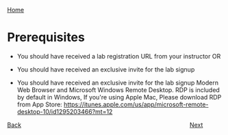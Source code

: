 [Home](./../README.md)
# Prerequisites

* You should have received a lab registration URL from your instructor OR
* You should have received an exclusive invite for the lab signup

* You should have received an exclusive invite for the lab signup
Modern Web Browser and Microsoft Windows Remote Desktop. RDP is included by default in Windows, If you're using Apple Mac, Please  download RDP from App Store: https://itunes.apple.com/us/app/microsoft-remote-desktop-10/id1295203466?mt=12

[Back](./Lab-Overview.md#lab-overview)&nbsp;&nbsp;&nbsp;&nbsp;&nbsp;&nbsp;&nbsp;&nbsp;&nbsp;&nbsp;&nbsp;&nbsp;&nbsp;&nbsp;&nbsp;&nbsp;&nbsp;&nbsp;&nbsp;&nbsp;&nbsp;&nbsp;&nbsp;&nbsp;&nbsp;&nbsp;&nbsp;&nbsp;&nbsp;&nbsp;&nbsp;&nbsp;&nbsp;&nbsp;&nbsp;&nbsp;&nbsp;&nbsp;&nbsp;&nbsp;&nbsp;&nbsp;&nbsp;&nbsp;&nbsp;&nbsp;&nbsp;&nbsp;&nbsp;&nbsp;&nbsp;&nbsp;&nbsp;&nbsp;&nbsp;&nbsp;&nbsp;&nbsp;&nbsp;&nbsp;&nbsp;&nbsp;&nbsp;&nbsp;&nbsp;&nbsp;&nbsp;&nbsp;&nbsp;&nbsp;&nbsp;&nbsp;&nbsp;&nbsp;&nbsp;&nbsp;&nbsp;&nbsp;&nbsp;&nbsp;&nbsp;&nbsp;&nbsp;&nbsp;&nbsp;&nbsp;&nbsp;&nbsp;&nbsp;&nbsp;&nbsp;&nbsp;&nbsp;&nbsp;&nbsp;&nbsp;&nbsp;&nbsp;&nbsp;&nbsp;[Next](./Time-Estimate.md#time-estimate)

